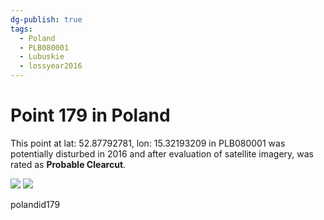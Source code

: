 ```yaml
---
dg-publish: true
tags:
  - Poland
  - PLB080001
  - Lubuskie
  - lossyear2016
---
```


# Point 179 in Poland

This point at lat: 52.87792781, lon: 15.32193209 in PLB080001 was potentially disturbed in 2016 and after evaluation of satellite imagery, was rated as **Probable Clearcut**.

<div class='juxtapose' data-showcredits='false'>
<img src='https://baserow-backend-production20240528124524339000000001.s3.amazonaws.com/user_files/8wc9sKtANxkHqDzLhGNxpYYj7HGzmPfs_773c980529e5603535711506ba0093a88d650111e300adeff33e7328c0d004cb.png' data-label='September 2014' />
<img src='https://baserow-backend-production20240528124524339000000001.s3.amazonaws.com/user_files/Q3Gw4Eq652fX9iAVf1sfAnr8D9VAW94p_3e0197500206a7cb0731c783fd22d0134044446ae384e5877f4a08fc8b76bc3e.png' data-label='August 2022' />
</div>

polandid179